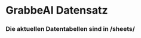















































































































































































































































































































































































































































# GrabbeAI Datensatz





### Die aktuellen Datentabellen sind in /sheets/


